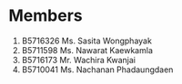 Members
=======


  1. B5716326 Ms. Sasita Wongphayak
  2. B5711598 Ms. Nawarat Kaewkamla
  3. B5716173 Mr. Wachira Kwanjai
  4. B5710041 Ms. Nachanan Phadaungdaen
